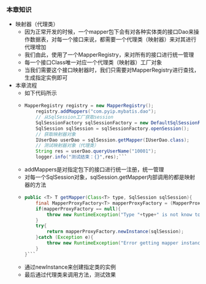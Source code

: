 ### 本章知识
- 映射器（代理类）
  - 因为正常开发的时候，一个mapper包下会有对各种实体类的接口Dao来操作数据表，对每一个接口来说，都需要一个代理类（映射器）来对其进行代理增加
  - 我们由此，使用了一个MapperRegistry，来对所有的接口进行统一管理
  - 每一个接口Class唯一对应一个代理类（映射器）工厂对象
  - 当我们需要这个接口映射器时，我们只需要对MapperRegistry进行查找，生成指定实例即可
- 本章流程
  - 如下代码所示
  - ```java
    MapperRegistry registry = new MapperRegistry();
        registry.addMappers("com.pyip.mybatis.dao");
        // 从SqlSession工厂获取session
        SqlSessionFactory sqlSessionFactory = new DefaultSqlSessionFactory(registry);
        SqlSession sqlSession = sqlSessionFactory.openSession();
        // 获取映射器对象
        IUserDao userDao = sqlSession.getMapper(IUserDao.class);
        // 测试映射器对象（代理类）
        String res = userDao.queryUserName("10001");
        logger.info("测试结束：{}",res);```
  - addMappers是对指定包下的接口进行统一注册，统一管理
  - 对每一个SqlSession对象，sqlSession.getMapper内部调用的都是映射器的方法
  - ```java
    public <T> T getMapper(Class<T> type, SqlSession sqlSession){
        final MapperProxyFactory<T> mapperProxyFactory = (MapperProxyFactory<T>) knowMappers.get(type);
        if(mapperProxyFactory == null){
            throw new RuntimeException("Type "+type+" is not know to the MapperRegistry.");
        }
        try{
            return mapperProxyFactory.newInstance(sqlSession);
        }catch (Exception e){
            throw new RuntimeException("Error getting mapper instance.Cause: "+e,e);
        }
    }```
  - 通过newInstance来创建指定类的实例
  - 最后通过代理类来调用方法，测试效果